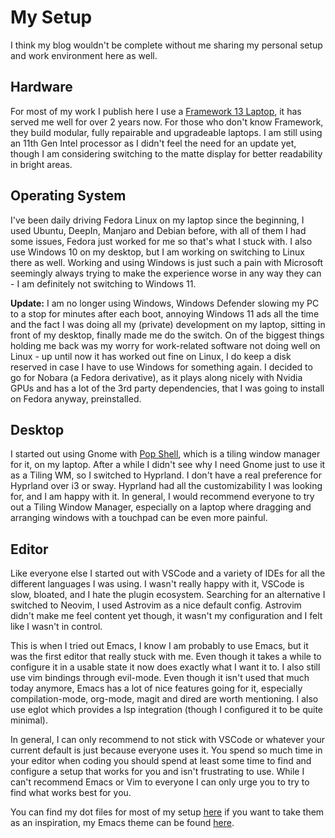 # My Setup
I think my blog wouldn't be complete without me sharing my personal setup and work environment here as well.

## Hardware
For most of my work I publish here I use a [Framework 13 Laptop](https://frame.work/laptop13), it has served me well for over 2 years now. For those who don't know Framework, they build modular, fully repairable and upgradeable laptops. I am still using an 11th Gen Intel processor as I didn't feel the need for an update yet, though I am considering switching to the matte display for better readability in bright areas. 

## Operating System
I've been daily driving Fedora Linux on my laptop since the beginning, I used Ubuntu, DeepIn, Manjaro and Debian before, with all of them I had some issues, Fedora just worked for me so that's what I stuck with. I also use Windows 10 on my desktop, but I am working on switching to Linux there as well. Working and using Windows is just such a pain with Microsoft seemingly always trying to make the experience worse in any way they can - I am definitely not switching to Windows 11.

**Update:** I am no longer using Windows, Windows Defender slowing my PC to a stop for minutes after each boot, annoying Windows 11 ads all the time and the fact I was doing all my (private) development on my laptop, sitting in front of my desktop, finally made me do the switch. On of the biggest things holding me back was my worry for work-related software not doing well on Linux - up until now it has worked out fine on Linux, I do keep a disk reserved in case I have to use Windows for something again.
I decided to go for Nobara (a Fedora derivative), as it plays along nicely with Nvidia GPUs and has a lot of the 3rd party dependencies, that I was going to install on Fedora anyway, preinstalled.

## Desktop
I started out using Gnome with [Pop Shell](https://github.com/pop-os/shell), which is a tiling window manager for it, on my laptop. After a while I didn't see why I need Gnome just to use it as a Tiling WM, so I switched to Hyprland. I don't have a real preference for Hyprland over i3 or sway.
Hyprland had all the customizability I was looking for, and I am happy with it. 
In general, I would recommend everyone to try out a Tiling Window Manager, especially on a laptop where dragging and arranging windows with a touchpad can be even more painful. 

## Editor
Like everyone else I started out with VSCode and a variety of IDEs for all the different languages I was using. I wasn't really happy with it, VSCode is slow, bloated, and I hate the plugin ecosystem. Searching for an alternative I switched to Neovim, I used Astrovim as a nice default config. Astrovim didn't make me feel content yet though, it wasn't my configuration and I felt like I wasn't in control. 

This is when I tried out Emacs, I know I am probably to use Emacs, but it was the first editor that really stuck with me. Even though it takes a while to configure it in a usable state it now does exactly what I want it to. I also still use vim bindings through evil-mode. 
Even though it isn't used that much today anymore, Emacs has a lot of nice features going for it, especially compilation-mode, org-mode, magit and dired are worth mentioning. 
I also use eglot which provides a lsp integration (though I configured it to be quite minimal). 

In general, I can only recommend to not stick with VSCode or whatever your current default is just because everyone uses it. You spend so much time in your editor when coding you should spend at least some time to find and configure a setup that works for you and isn't frustrating to use. While I can't recommend Emacs or Vim to everyone I can only urge you to try to find what works best for you.

You can find my dot files for most of my setup [here](https://github.com/nailuj05/dotfiles) if you want to take them as an inspiration, my Emacs theme can be found [here](https://github.com/nailuj05/gruber-darkest-theme).
